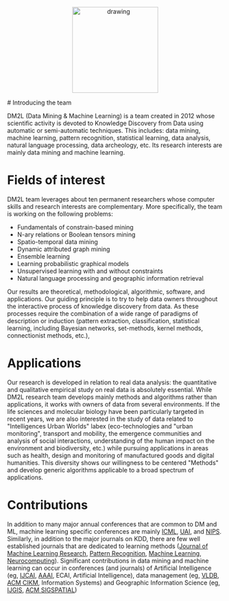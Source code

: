 <p align="center"><img src="https://projet.liris.cnrs.fr/dm2l/pics/logo_DM2L.png" alt="drawing" width="200"/></p>
# Introducing the team

DM2L (Data Mining & Machine Learning) is a team created in 2012 whose scientific activity is devoted to Knowledge Discovery from Data using automatic or semi-automatic techniques. This includes: data mining, machine learning, pattern recognition, statistical learning, data analysis, natural language processing, data archeology, etc. Its research interests are mainly data mining and machine learning.

# Fields of interest

DM2L team leverages about ten permanent researchers whose computer skills and research interests are complementary. More specifically, the team is working on the following problems:
* Fundamentals of constrain-based mining
* N-ary relations or Boolean tensors mining
* Spatio-temporal data mining
* Dynamic attributed graph mining
* Ensemble learning
* Learning probabilistic graphical models
* Unsupervised learning with and without constraints
* Natural language processing and geographic information retrieval

Our results are theoretical, methodological, algorithmic, software, and applications. Our guiding principle is to try to help data owners throughout the interactive process of knowledge discovery from data. As these processes require the combination of a wide range of paradigms of description or induction (pattern extraction, classification, statistical learning, including Bayesian networks, set-methods, kernel methods, connectionist methods, etc.), 

# Applications
Our research is developed in relation to real data analysis: the quantitative and qualitative empirical study on real data is absolutely essential. While DM2L research team develops mainly methods and algorithms rather than applications, it works with owners of data from several environments. If the life sciences and molecular biology have been particularly targeted in recent years, we are also interested in the study of data related to "Intelligences Urban Worlds" labex (eco-technologies and "urban monitoring", transport and mobility, the emergence communities and analysis of social interactions, understanding of the human impact on the environment and biodiversity, etc.) while pursuing applications in areas such as health, design and monitoring of manufactured goods and digital humanities. This diversity shows our willingness to be centered "Methods" and develop generic algorithms applicable to a broad spectrum of applications.

# Contributions
In addition to many major annual conferences that are common to DM and ML, machine learning specific conferences are mainly [ICML](https://icml.cc), [UAI](https://www.auai.org), and [NIPS](https://nips.cc). Similarly, in addition to the major journals on KDD, there are few well established journals that are dedicated to learning methods ([Journal of Machine Learning Research](https://www.jmlr.org), [Pattern Recognition](https://www.journals.elsevier.com/pattern-recognition), [Machine Learning](https://www.springer.com/journal/10994), [Neurocomputing](https://www.journals.elsevier.com/neurocomputing)). Significant contributions in data mining and machine learning can occur in conferences (and journals) of Artificial Intelligence (eg, [IJCAI](https://www.ijcai.org), [AAAI](https://aaai.org/), ECAI, Artificial Intelligence), data management (eg, [VLDB](https://www.vldb.org/conference.html), [ACM CIKM](http://www.cikmconference.org), Information Systems) and Geographic Information Science (eg, [IJGIS](https://www.tandfonline.com/toc/tgis20/current), [ACM SIGSPATIAL](https://www.sigspatial.org))
